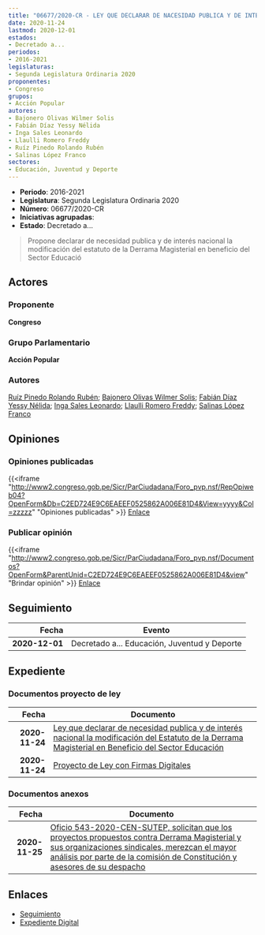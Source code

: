 ```yaml
---
title: "06677/2020-CR - LEY QUE DECLARAR DE NACESIDAD PUBLICA Y DE INTERÉS NACIONAL LA MODIFICACIÓN DEL ESTATUTO DE LA DERRAMA MAGISTERIAL EN BENEFICIO DEL SECTOR EDUCACIÓN"
date: 2020-11-24
lastmod: 2020-12-01
estados:
- Decretado a...
periodos:
- 2016-2021
legislaturas:
- Segunda Legislatura Ordinaria 2020
proponentes:
- Congreso
grupos:
- Acción Popular
autores:
- Bajonero Olivas Wilmer Solis
- Fabián Díaz Yessy Nélida
- Inga Sales Leonardo
- Llaulli Romero Freddy
- Ruíz Pinedo Rolando Rubén
- Salinas López Franco
sectores:
- Educación, Juventud y Deporte
---
```

- **Periodo**: 2016-2021
- **Legislatura**: Segunda Legislatura Ordinaria 2020
- **Número**: 06677/2020-CR
- **Iniciativas agrupadas**: 
- **Estado**: Decretado a...

> Propone declarar de necesidad publica y de interés nacional la modificación del estatuto de la Derrama Magisterial en beneficio del Sector Educació


## Actores

### Proponente

**Congreso**

### Grupo Parlamentario

**Acción Popular**

### Autores

[Ruíz Pinedo Rolando Rubén](mailto:mailto:rruiz@congreso.gob.pe); [Bajonero Olivas Wilmer Solis](mailto:mailto:wbajonero@congreso.gob.pe); [Fabián Díaz Yessy Nélida](mailto:mailto:yfabian@congreso.gob.pe); [Inga Sales Leonardo](mailto:mailto:lingas@congreso.gob.pe); [Llaulli Romero Freddy](mailto:mailto:fllaulli@congreso.gob.pe); [Salinas López Franco](mailto:mailto:fsalinas@congreso.gob.pe)

## Opiniones

### Opiniones publicadas

{{<iframe "http://www2.congreso.gob.pe/Sicr/ParCiudadana/Foro_pvp.nsf/RepOpiweb04?OpenForm&Db=C2ED724E9C6EAEEF0525862A006E81D4&View=yyyy&Col=zzzzz" "Opiniones publicadas" >}}
[Enlace](http://www2.congreso.gob.pe/Sicr/ParCiudadana/Foro_pvp.nsf/RepOpiweb04?OpenForm&Db=C2ED724E9C6EAEEF0525862A006E81D4&View=yyyy&Col=zzzzz)

### Publicar opinión

{{<iframe "http://www2.congreso.gob.pe/Sicr/ParCiudadana/Foro_pvp.nsf/Documentos?OpenForm&ParentUnid=C2ED724E9C6EAEEF0525862A006E81D4&view" "Brindar opinión" >}}
[Enlace](http://www2.congreso.gob.pe/Sicr/ParCiudadana/Foro_pvp.nsf/Documentos?OpenForm&ParentUnid=C2ED724E9C6EAEEF0525862A006E81D4&view)


## Seguimiento

| Fecha | Evento |
|------:|--------|
| **2020-12-01** | Decretado a... Educación, Juventud y Deporte |

## Expediente

### Documentos proyecto de ley

| Fecha | Documento |
|------:|-----------|
| **2020-11-24** | [Ley que declarar de necesidad publica y de interés nacional la modificación del Estatuto de la Derrama Magisterial en Beneficio del Sector Educación](https://leyes.congreso.gob.pe/Documentos/2016_2021/Proyectos_de_Ley_y_de_Resoluciones_Legislativas/PL0667720201124.pdf) |
| **2020-11-24** | [Proyecto de Ley con Firmas Digitales](https://leyes.congreso.gob.pe/Documentos/2016_2021/Proyectos_de_Ley_y_de_Resoluciones_Legislativas/Proyectos_Firmas_digitales/PL06677.pdf) |

### Documentos anexos

| Fecha | Documento |
|------:|-----------|
| **2020-11-25** | [Oficio 543-2020-CEN-SUTEP, solicitan que los proyectos propuestos contra Derrama Magisterial y sus organizaciones sindicales, merezcan el mayor análisis por parte de la comisión de Constitución y asesores de su despacho](http://www.leyes.congreso.gob.pe/Documentos/2016_2021/Oficios/Otras_Instituciones/OFICIO-543-2020-CEN-SUTEP.pdf) |

## Enlaces

- [Seguimiento](http://www2.congreso.gob.pe/Sicr/TraDocEstProc/CLProLey2016.nsf/f7fff46988ca05b1052578e100829cc7/0552aeeacb372d0b0525862a00776d9d?OpenDocument)
- [Expediente Digital](http://www2.congreso.gob.pe/Sicr/TraDocEstProc/Expvirt_2011.nsf/visbusqptramdoc1621/06677?opendocument)

